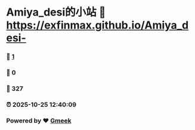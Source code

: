 # Amiya_desi的小站 :link: https://exfinmax.github.io/Amiya_desi- 
### :page_facing_up: [1](https://exfinmax.github.io/Amiya_desi-/tag.html) 
### :speech_balloon: 0 
### :hibiscus: 327 
### :alarm_clock: 2025-10-25 12:40:09 
### Powered by :heart: [Gmeek](https://github.com/Meekdai/Gmeek)
